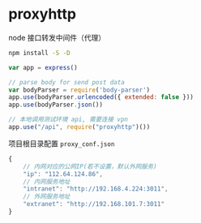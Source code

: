 # proxyhttp

node 接口转发中间件（代理）

```bash
npm install -S -D
```

```js
var app = express()

// parse body for send post data
var bodyParser = require('body-parser')
app.use(bodyParser.urlencoded({ extended: false }))
app.use(bodyParser.json())

// 本地调用测试环境 api, 需要连接 vpn
app.use("/api", require("proxyhttp")())
```

项目根目录配置 `proxy_conf.json`
```js
{
    // 内网对应的公网IP(若不设置，默认外网服务)
    "ip": "112.64.124.86",
    // 内网服务地址
    "intranet": "http://192.168.4.224:3011",
    // 外网服务地址
    "extranet": "http://192.168.101.7:3011"
}
```
